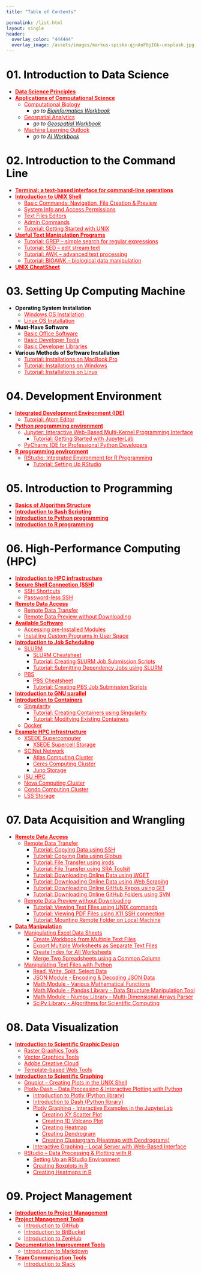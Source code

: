 ```yaml
---
title: "Table of Contents"

permalink: /list.html
layout: single
header:
  overlay_color: "444444"
  overlay_image: /assets/images/markus-spiske-qjnAnF0jIGk-unsplash.jpg
---
```



# <span style="color:black">01. Introduction to Data Science</span>
* **<a href="" style="color: red;">Data Science Principles</a>**                <!--- **[Data Science Principles]()** -->
* **<a href="" style="color: red;">Applications of Computational Science</a>**  <!--- **[Applications of Computational Science]()** -->
  * <a href="" style="color: red;">Computational Biology</a>                    <!--- [Computational Biology]() -->
    * *go to [Bioinformatics Workbook](https://bioinformaticsworkbook.org/)*
  * <a href="" style="color: red;">Geospatial Analytics</a>                     <!--- [Computational Biology]() -->
    * *go to [Geospatial Workbook](https://geospatial.101workbook.org)*
  * <a href="" style="color: red;">Machine Learning Outlook</a>                 <!--- [Machine Learning Outlook]() -->
    * *go to [AI Workbook](https://isugenomics.github.io/AI-workbook/)*


# <span style="color:black">02. Introduction to the Command Line</span>
* **<a href="" style="color: red;">Terminal: a text-based interface for command-line operations</a>**   <!--- **[Terminal: a text-based interface for command-line operations]()** -->
* **<a href="" style="color: red;">Introduction to UNIX Shell</a>**             <!--- **[Introduction to Unix Shell]()** -->
  * <a href="" style="color: red;">Basic Commands: Navigation, File Creation & Preview</a>    <!--- [Basic Commands: Navigation, File Creation & Preview]() -->
  * <a href="" style="color: red;">System Info and Access Permissions</a>       <!--- [System Info and Access Permissions]() -->
  * <a href="" style="color: red;">Text Files Editors</a>                       <!--- [Text Files Editors]() -->
  * <a href="" style="color: red;">Admin Commands</a>                           <!--- [Admin Commands]() -->
  * <a href="" style="color: red;">Tutorial: Getting Started with UNIX</a>      <!--- [Tutorial: Getting Started with UNIX]() -->
* **<a href="" style="color: red;">Useful Text Manipulation Programs</a>**      <!--- **[Useful Text Manipulation Programs]()** -->
  * <a href="" style="color: red;">Tutorial: GREP – simple search for regular expressions</a>    <!--- [Tutorial: GREP – simple search for regular expressions]() -->
  * <a href="" style="color: red;">Tutorial: SED – edit stream text</a>         <!--- [Tutorial: SED – edit stream text]() -->
  * <a href="" style="color: red;">Tutorial: AWK – advanced text processing</a>                  <!--- [Tutorial: AWK – advanced text processing]() -->
  * <a href="" style="color: red;">Tutorial: BIOAWK – biological data manipulation</a>           <!--- [Tutorial: BIOAWK – biological data manipulation]() -->
* **<a href="" style="color: red;">UNIX CheatSheet</a>**                        <!--- **[UNIX CheatSheet]()** -->


# <span style="color:black">03. Setting Up Computing Machine</span>
* **<span style="color:black">Operating System Installation</span>**
  * <a href="" style="color: red;">Windows OS Installation</a>                  <!--- [Windows OS Installation]() -->
  * <a href="" style="color: red;">Linux OS Installation</a>                    <!--- [Linux OS Installation]() -->
* **<span style="color:black">Must-Have Software</span>**
  * <a href="" style="color: red;">Basic Office Software</a>                    <!--- [Basic Office Software]() -->
  * <a href="" style="color: red;">Basic Developer Tools</a>                    <!--- [Basic Developer Tools]() -->
  * <a href="" style="color: red;">Basic Developer Libraries</a>                <!--- [Basic Developer Libraries]() -->
* **<span style="color:black">Various Methods of Software Installation</span>**
  * <a href="" style="color: red;">Tutorial: Installations on MacBook Pro</a>   <!--- [Tutorial: Installations on MacBook Pro]() -->
  * <a href="" style="color: red;">Tutorial: Installations on Windows</a>       <!--- [Tutorial: Installations on Windows]() -->
  * <a href="" style="color: red;">Tutorial: Installations on Linux</a>         <!--- [Tutorial: Installations on Windows]() -->


# <span style="color:black">04. Development Environment</span>
* **<a href="" style="color: red;">Integrated Development Environment (IDE)</a>**  <!--- **[Integrated Development Environment (IDE)]()** -->
  * <a href="" style="color: red;">Tutorial: Atom Editor</a>                    <!--- [Atom Editor]() -->
* **<a href="" style="color: red;">Python programming environment</a>**         <!--- **[Python programming environment]()** -->
  * <a href="" style="color: red;">Jupyter: Interactive Web-Based Multi-Kernel Programming Interface</a>   <!--- [Jupyter: Interactive Web-Based Multi-Kernel Programming Interface]() -->
    * <a href="" style="color: red;">Tutorial: Getting Started with JupyterLab </a>      <!--- [Getting Started with JupyterLab]() -->
  * <a href="" style="color: red;">PyCharm: IDE for Professional Python Developers</a>   <!--- [PyCharm: IDE for Professional Python Developers]() -->
* **<a href="" style="color: red;">R programming environment</a>**              <!--- **[R programming environment]()** -->
  * <a href="" style="color: red;">RStudio: Integrated Environment for R Programming</a> <!--- [RStudio: Integrated Environment for R Programming]() -->
    * <a href="" style="color: red;">Tutorial: Setting Up RStudio</a>           <!--- [Tutorial: Setting Up RStudio]() -->


# <span style="color:black">05. Introduction to Programming</span>
* **<a href="" style="color: red;">Basics of Algorithm Structure</a>**          <!--- **[Basics of Algorithm Structure]()** -->
* **<a href="" style="color: red;">Introduction to Bash Scripting</a>**         <!--- **[Introduction to Bash Scripting]()** -->
* **<a href="" style="color: red;">Introduction to Python programming</a>**     <!--- **[Introduction to Python programming]()** -->
* **<a href="" style="color: red;">Introduction to R programming</a>**          <!--- **[Introduction to R programming]()** -->


# <span style="color:black">06. High-Performance Computing (HPC)</span>
* **<a href="" style="color: red;">Introduction to HPC infrastructure</a>**     <!--- **[Introduction to HPC infrastructure]()** -->
* **<a href="" style="color: red;">Secure Shell Connection (SSH)</a>**          <!--- **[Secure Shell Connection (SSH)]()** -->
  * <a href="" style="color: red;">SSH Shortcuts</a>                            <!--- [SSH Shortcuts]() -->
  * <a href="" style="color: red;">Password-less SSH</a>                        <!--- [Password-less SSH]() -->
* **<a href="" style="color: red;">Remote Data Access</a>**                     <!--- **[Remote Data Access]()** -->
  * <a href="" style="color: red;">Remote Data Transfer</a>                     <!--- [Remote Data Transfer]() -->
  * <a href="" style="color: red;">Remote Data Preview without Downloading</a>  <!--- [Remote Data Preview without Downloading]() -->
* **<a href="" style="color: red;">Available Software</a>**                     <!--- **[Available Software]()** -->
  * <a href="" style="color: red;">Accessing pre-Installed Modules</a>          <!--- [Accessing pre-Installed Modules]() -->
  * <a href="" style="color: red;">Installing Custom Programs in User Space</a> <!--- [Installing Custom Programs in User Space]() -->
* **<a href="" style="color: red;">Introduction to Job Scheduling</a>**         <!--- **[Introduction to Job Scheduling]()** -->
  * <a href="" style="color: red;">SLURM</a>                                    <!--- [SLURM]() -->
    * <a href="" style="color: red;">SLURM Cheatsheet</a>                       <!--- [SLURM Cheatsheet]() -->
    * <a href="" style="color: red;">Tutorial: Creating SLURM Job Submission Scripts</a>  <!--- [Tutorial: Creating SLURM Job Submission Scripts]() -->
    * <a href="" style="color: red;">Tutorial: Submitting Dependency Jobs using SLURM</a>  <!--- [Tutorial: Submitting Dependency Jobs using SLURM]() -->
  * <a href="" style="color: red;">PBS</a>                                      <!--- [PBS]() -->
    * <a href="" style="color: red;">PBS Cheatsheet</a>                         <!--- [SLURM Cheatsheet]() -->
    * <a href="" style="color: red;">Tutorial: Creating PBS Job Submission Scripts</a>  <!--- [Tutorial: Creating SLURM Job Submission Scripts]() -->
* **<a href="" style="color: red;">Introduction to GNU parallel</a>**           <!--- **[Introduction to GNU parallel]()** -->
* **<a href="" style="color: red;">Introduction to Containers</a>**             <!--- **[Introduction to Containers]()** -->
  * <a href="" style="color: red;">Singularity</a>                              <!--- [Singularity]() -->
    * <a href="" style="color: red;">Tutorial: Creating Containers using Singularity</a>   <!--- [Tutorial: Creating Containers using Singularity]() -->
    * <a href="" style="color: red;">Tutorial: Modifying Existing Containers</a><!--- [Tutorial: Modifying Existing Containers]() -->
  * <a href="" style="color: red;">Docker</a>                                   <!--- [Docker]() -->
* **<a href="" style="color: red;">Example HPC infrastructure</a>**             <!--- **[Example HPC infrastructure]()** -->
  * <a href="" style="color: red;">XSEDE Supercomputer</a>                      <!--- [XSEDE supercomputer]() -->
    * <a href="" style="color: red;">XSEDE Supercell Storage</a>                <!--- [XSEDE Supercell Storage]() -->
  * <a href="" style="color: red;">SCINet Network</a>                           <!--- [SCINet Network]() -->
    * <a href="" style="color: red;">Atlas Computing Cluster</a>                <!--- [Atlas Computing Cluster]() -->
    * <a href="" style="color: red;">Ceres Computing Cluster</a>                <!--- [Ceres Computing Cluster]() -->
    * <a href="" style="color: red;">Juno Storage</a>                           <!--- [Juno Storage]() -->
  * <a href="" style="color: red;">ISU HPC</a>                                  <!--- [SCINet Network]() -->
   * <a href="" style="color: red;">Nova Computing Cluster</a>                  <!--- [Nova Computing Cluster]() -->
   * <a href="" style="color: red;">Condo Computing Cluster</a>                 <!--- [Condo Computing Cluster]() -->
   * <a href="" style="color: red;">LSS Storage</a>                             <!--- [LSS Storage]() -->


# <span style="color:black">07. Data Acquisition and Wrangling</span>
* **<a href="" style="color: red;">Remote Data Access</a>**                     <!--- **[Remote Data Access]()** -->
  * <a href="" style="color: red;">Remote Data Transfer</a>                     <!--- [Remote Data Transfer]() -->
    * <a href="" style="color: red;">Tutorial: Copying Data using SSH</a>       <!--- [Tutorial: Copying Data using SSH]() -->
    * <a href="" style="color: red;">Tutorial: Copying Data using Globus</a>    <!--- [Tutorial: Copying Data using Globus]() -->
    * <a href="" style="color: red;">Tutorial: File Transfer using irods</a>    <!--- [Tutorial: File Transfer using irods]() -->
    * <a href="" style="color: red;">Tutorial: File Transfer using SRA Toolkit</a>   <!--- [Tutorial: File Transfer using SRA Toolkit]() -->
    * <a href="" style="color: red;">Tutorial: Downloading Online Data using WGET</a>   <!--- [Tutorial: Downloading Online Data using WGET]() -->
    * <a href="" style="color: red;">Tutorial: Downloading Online Data using Web Scraping</a>  <!--- [Tutorial: Downloading Online Data using Web Scraping]() -->
    * <a href="" style="color: red;">Tutorial: Downloading Online GitHub Repos using GIT</a>   <!--- [Tutorial: Downloading Online GitHub Repos using GIT]() -->
    * <a href="" style="color: red;">Tutorial: Downloading Online GitHub Folders using SVN</a> <!--- [Tutorial: Downloading Online GitHub Folders using SVN]() -->
  * <a href="" style="color: red;">Remote Data Preview without Downloading</a>  <!--- [Remote Data Preview without Downloading]() -->
    * <a href="" style="color: red;">Tutorial: Viewing Text Files using UNIX commands</a>      <!--- [Tutorial: Viewing Text Files using UNIX commands]() -->
    * <a href="" style="color: red;">Tutorial: Viewing PDF Files using X11 SSH connection </a> <!--- [Tutorial: Viewing PDF Files using X11 SSH connection ]() -->
    * <a href="" style="color: red;">Tutorial: Mounting Remote Folder on Local Machine</a>     <!--- [Tutorial: Mounting Remote Folder on Local Machine]() -->
* **<a href="" style="color: red;">Data Manipulation</a>**                      <!--- **[Data Manipulation]()** -->
  * <a href="" style="color: red;">Manipulating Excel Data Sheets</a>           <!--- [Manipulating Excel Data Sheets]() -->
    * <a href="" style="color: red;">Create Workbook from Multiple Text Files</a>     <!--- [Create Workbook from Multiple Text Files]() -->
    * <a href="" style="color: red;">Export Multiple Worksheets as Separate Text Files</a>     <!--- [Export Multiple Worksheets as Separate Text Files]() -->
    * <a href="" style="color: red;">Create Index for All Worksheets</a>        <!--- [Create Index for All Worksheets]() -->
    * <a href="" style="color: red;">Merge Two Spreadsheets using a Common Column</a> <!--- [Merge Two Spreadsheets using a Common Column]() -->
  * <a href="" style="color: red;">Manipulating Text Files with Python</a>      <!--- [Manipulating Text Files with Python]() -->
    * <a href="" style="color: red;">Read, Write, Split, Select Data</a>        <!--- [Read, Write, Split, Select Data]() -->
    * <a href="" style="color: red;">JSON Module - Encoding & Decoding JSON Data</a>    <!--- [JSON Module - Encoding & Decoding JSON Data]() -->
    * <a href="" style="color: red;">Math Module - Various Mathematical Functions</a>   <!--- [Math Module - Various Mathematical Functions]() -->
    * <a href="" style="color: red;">Math Module - Pandas Library - Data Structure Manipulation Tool</a>   <!--- [Pandas Library - Data Structure Manipulation Tool]() -->
    * <a href="" style="color: red;">Math Module - Numpy Library - Multi-Dimensional Arrays Parser</a>   <!--- [Numpy Library - Multi-Dimensional Arrays Parser]() -->
    * <a href="" style="color: red;">SciPy Library - Algorithms for Scientific Computing</a>   <!--- [SciPy Library - Algorithms for Scientific Computing]() -->


# <span style="color:black">08. Data Visualization</span>
* **<a href="" style="color: red;">Introduction to Scientific Graphic Design</a>**    <!--- **[Introduction to Scientific Graphic Design]()** -->
  * <a href="" style="color: red;">Raster Graphics Tools</a>                    <!--- [Raster Graphics Tools]() -->
  * <a href="" style="color: red;">Vector Graphics Tools</a>                    <!--- [Vector Graphics Tools]() -->
  * <a href="" style="color: red;">Adobe Creative Cloud</a>                     <!--- [Adobe Creative Cloud]() -->
  * <a href="" style="color: red;">Template-based Web Tools</a>                 <!--- [Template-based Web Tools]() -->
* **<a href="" style="color: red;">Introduction to Scientific Graphing</a>**    <!--- **[Introduction to Scientific Graphing]()** -->
  * <a href="" style="color: red;">Gnuplot – Creating Plots in the UNIX Shell</a>     <!--- [Gnuplot – Creating Plots in the UNIX Shell]() -->
  * <a href="" style="color: red;">Plotly-Dash – Data Processing & Interactive Plotting with Python</a>    <!--- [Plotly-Dash – Data Processing & Interactive Plotting with Python]() -->
    * <a href="" style="color: red;">Introduction to Plotly (Python library)</a>      <!--- [Introduction to Plotly (Python library)]() -->
    * <a href="" style="color: red;">Introduction to Dash (Python library)</a>        <!--- [Introduction to Dash (Python library)]() -->
    * <a href="" style="color: red;">Plotly Graphing - Interactive Examples in the JupyterLab</a>   <!--- [Plotly Graphing - Interactive Examples in the JupyterLab]() -->
      * <a href="" style="color: red;">Creating XY Scatter Plot</a>               <!--- [Creating XY Scatter Plot]() -->
      * <a href="" style="color: red;">Creating 1D Volcano Plot</a>               <!--- [Creating 1D Volcano Plot]() -->
      * <a href="" style="color: red;">Creating Heatmap</a>                       <!--- [Creating Heatmap]() -->
      * <a href="" style="color: red;">Creating Dendrogram</a>                    <!--- [Creating Dendrogram]() -->
      * <a href="" style="color: red;">Creating Clustergram (Heatmap with Dendrograms)</a>  <!--- [Creating Clustergram (Heatmap with Dendrograms)]() -->
    * <a href="" style="color: red;">Interactive Graphing – Local Server with Web-Based Interface</a>   <!--- [Interactive Graphing – Local Server with Web-Based Interface]() -->
  * <a href="" style="color: red;">RStudio – Data Processing & Plotting with R</a>    <!--- [RStudio – data processing & plotting with R]() -->
    * <a href="" style="color: red;">Setting Up an RStudio Environment</a>      <!--- [Setting Up an RStudio Environment]() -->
    * <a href="" style="color: red;">Creating Boxplots in R</a>                 <!--- [Creating Boxplots in R]() -->
    * <a href="" style="color: red;">Creating Heatmaps in R</a>                 <!--- [Creating Heatmaps in R]() -->

# <span style="color:black">09. Project Management</span>
* **<a href="" style="color: red;">Introduction to Project Management</a>**     <!--- **[Introduction to Project Management]()** -->
* **<a href="" style="color: red;">Project Management Tools</a>**               <!--- **[Project Management Tools]()** -->
  * <a href="" style="color: red;">Introduction to GitHub</a>                   <!--- [Introduction to GitHub]() -->
  * <a href="" style="color: red;">Introduction to BitBucket</a>                <!--- [Introduction to BitBucket]() -->
  * <a href="" style="color: red;">Introduction to ZenHub</a>                   <!--- [Introduction to ZenHub]() -->
* **<a href="" style="color: red;">Documentation Improvement Tools</a>**        <!--- **[Documentation Improvement Tools]()** -->
  * <a href="" style="color: red;">Introduction to Markdown</a>                 <!--- [Introduction to Markdown]() -->
* **<a href="" style="color: red;">Team Communication Tools</a>**               <!--- **[Team Communication Tools]()** -->
  * <a href="" style="color: red;">Introduction to Slack</a>                    <!--- [Introduction to Slack]() -->
